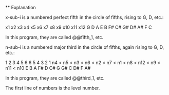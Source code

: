 ** Explanation

x-sub-i is a numbered perfect fifth in the circle of fifths, rising to G, D, etc.:

x1 x2 x3 x4 x5 x6 x7 x8 x9 x10 x11 x12
G  D  A  E  B  F# C# G# D# A#  F   C

In this program, they are called @@fifth_1, etc.

n-sub-i is a numbered major third in the circle of fifths, again rising to G, D, etc.:

1    2    3    4    5    6    6    5    4     3    2     1
n4 < n5 < n3 < n6 < n2 < n7 < n1 < n8 < n12 < n9 < n11 < n10
E    B    A    F#   D    C#   G    G#   C     D#   F     A#

In this program, they are called @@third_1, etc.

The first line of numbers is the level number.
